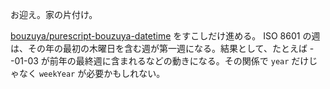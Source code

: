 お迎え。家の片付け。

[bouzuya/purescript-bouzuya-datetime][] をすこしだけ進める。 ISO 8601 の週は、その年の最初の木曜日を含む週が第一週になる。結果として、たとえば --01-03 が前年の最終週に含まれるなどの動きになる。その関係で `year` だけじゃなく `weekYear` が必要かもしれない。

[bouzuya/purescript-bouzuya-datetime]: https://github.com/bouzuya/purescript-bouzuya-datetime
